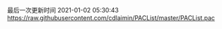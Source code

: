 最后一次更新时间 2021-01-02 05:30:43
https://raw.githubusercontent.com/cdlaimin/PACList/master/PACList.pac


